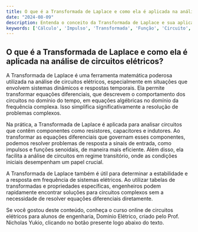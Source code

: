 ```yaml
---
title: O que é a Transformada de Laplace e como ela é aplicada na análise de circuitos elétricos?
date: "2024-08-09"
description: Entenda o conceito da Transformada de Laplace e sua aplicação na análise de circuitos elétricos.
keywords: ['Cálculo', 'Impulso', 'Transformada', 'Função', 'Circuito', 'Definição']
---
```


## O que é a Transformada de Laplace e como ela é aplicada na análise de circuitos elétricos?

A Transformada de Laplace é uma ferramenta matemática poderosa utilizada na análise de circuitos elétricos, especialmente em situações que envolvem sistemas dinâmicos e respostas temporais. Ela permite transformar equações diferenciais, que descrevem o comportamento dos circuitos no domínio do tempo, em equações algébricas no domínio da frequência complexa. Isso simplifica significativamente a resolução de problemas complexos.

Na prática, a Transformada de Laplace é aplicada para analisar circuitos que contêm componentes como resistores, capacitores e indutores. Ao transformar as equações diferenciais que governam esses componentes, podemos resolver problemas de resposta a sinais de entrada, como impulsos e funções senoidais, de maneira mais eficiente. Além disso, ela facilita a análise de circuitos em regime transitório, onde as condições iniciais desempenham um papel crucial.

A Transformada de Laplace também é útil para determinar a estabilidade e a resposta em frequência de sistemas elétricos. Ao utilizar tabelas de transformadas e propriedades específicas, engenheiros podem rapidamente encontrar soluções para circuitos complexos sem a necessidade de resolver equações diferenciais diretamente.

Se você gostou deste conteúdo, conheça o curso online de circuitos elétricos para alunos de engenharia, Domínio Elétrico, criado pelo Prof. Nicholas Yukio, clicando no botão presente logo abaixo do texto.